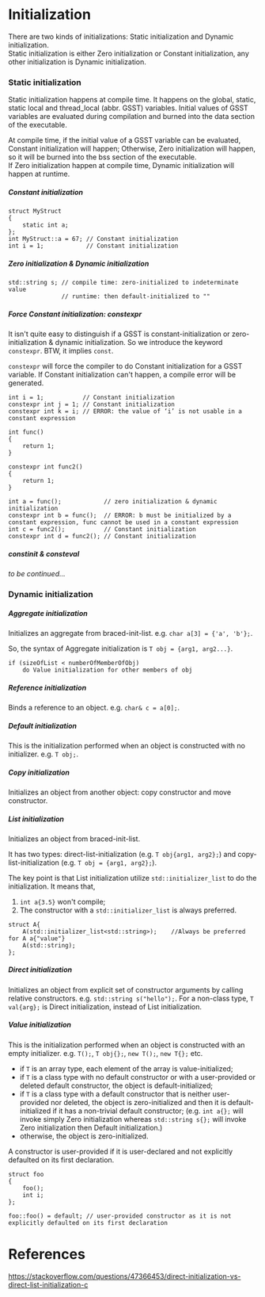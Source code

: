 # Initialization
There are two kinds of initializations: Static initialization and Dynamic initialization.<br>
Static initialization is either Zero initialization or Constant initialization, any other initialization is Dynamic initialization.

### Static initialization
Static initialization happens at compile time. It happens on the global, static, static local and thread_local (abbr. GSST) variables. Initial values of GSST variables are evaluated during compilation and burned into the data section of the executable.

At compile time, if the initial value of a GSST variable can be evaluated, Constant initialization will happen; Otherwise, Zero initialization will happen, so it will be burned into the bss section of the executable.<br>
If Zero initialization happen at compile time, Dynamic initialization will happen at runtime.

##### Constant initialization
```
struct MyStruct
{
    static int a;
};
int MyStruct::a = 67; // Constant initialization
int i = 1;            // Constant initialization
```

##### Zero initialization & Dynamic initialization
```
std::string s; // compile time: zero-initialized to indeterminate value
               // runtime: then default-initialized to ""
```

##### Force Constant initialization: constexpr
It isn't quite easy to distinguish if a GSST is constant-initialization or zero-initialization & dynamic initialization. So we introduce the keyword `constexpr`. BTW, it implies `const`.

`constexpr` will force the compiler to do Constant initialization for a GSST variable. If Constant initialization can't happen, a compile error will be generated.

```
int i = 1;           // Constant initialization
constexpr int j = 1; // Constant initialization
constexpr int k = i; // ERROR: the value of ‘i’ is not usable in a constant expression

int func()
{
    return 1;
}

constexpr int func2()
{
    return 1;
}

int a = func();            // zero initialization & dynamic initialization
constexpr int b = func();  // ERROR: b must be initialized by a constant expression, func cannot be used in a constant expression
int c = func2();           // Constant initialization
constexpr int d = func2(); // Constant initialization
```

##### constinit & consteval
_to be continued..._


### Dynamic initialization

##### Aggregate initialization
Initializes an aggregate from braced-init-list. e.g. `char a[3] = {'a', 'b'};`.

So, the syntax of Aggregate initialization is `T obj = {arg1, arg2...}`.
```
if (sizeOfList < numberOfMemberOfObj)
    do Value initialization for other members of obj
```

##### Reference initialization
Binds a reference to an object. e.g. `char& c = a[0];`.

##### Default initialization
This is the initialization performed when an object is constructed with no initializer. e.g. `T obj;`.

##### Copy initialization
Initializes an object from another object: copy constructor and move constructor.

##### List initialization
Initializes an object from braced-init-list.

It has two types: direct-list-initialization (e.g. `T obj{arg1, arg2};`) and copy-list-initialization (e.g. `T obj = {arg1, arg2};`).

The key point is that List initialization utilize `std::initializer_list` to do the initialization. It means that, 
1) `int a{3.5}` won't compile;
2) The constructor with a `std::initializer_list` is always preferred.
```
struct A{
    A(std::initializer_list<std::string>);    //Always be preferred for A a{"value"}
    A(std::string);
};
```

##### Direct initialization
Initializes an object from explicit set of constructor arguments by calling relative constructors. e.g. `std::string s("hello");`. For a non-class type, `T val{arg};` is Direct initialization, instead of List initialization.

##### Value initialization
This is the initialization performed when an object is constructed with an empty initializer. e.g. `T();`, `T obj{};`, `new T();`, `new T{};` etc.
- if `T` is an array type, each element of the array is value-initialized;
- if `T` is a class type with no default constructor or with a user-provided or deleted default constructor, the object is default-initialized;
- if `T` is a class type with a default constructor that is neither user-provided nor deleted, the object is zero-initialized and then it is default-initialized if it has a non-trivial default constructor; (e.g. `int a{};` will invoke simply Zero initialization whereas `std::string s{};` will invoke Zero initialization then Default initialization.)
- otherwise, the object is zero-initialized.

A constructor is user-provided if it is user-declared and not explicitly defaulted on its first declaration.
```
struct foo
{
    foo();
    int i;
};

foo::foo() = default; // user-provided constructor as it is not explicitly defaulted on its first declaration
```


# References
https://stackoverflow.com/questions/47366453/direct-initialization-vs-direct-list-initialization-c<br>
